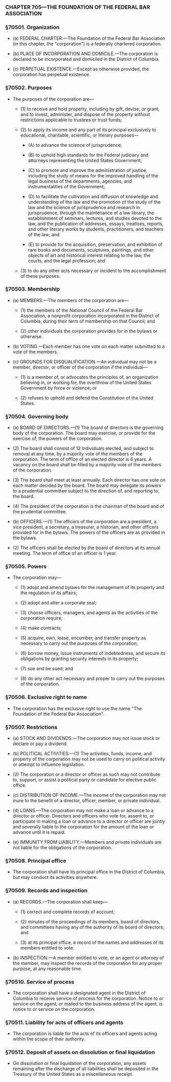 ### **CHAPTER 705—THE FOUNDATION OF THE FEDERAL BAR ASSOCIATION**

### §70501. Organization
* (a) FEDERAL CHARTER.—The Foundation of the Federal Bar Association (in this chapter, the "corporation") is a federally chartered corporation.

* (b) PLACE OF INCORPORATION AND DOMICILE.—The corporation is declared to be incorporated and domiciled in the District of Columbia.

* (c) PERPETUAL EXISTENCE.—Except as otherwise provided, the corporation has perpetual existence.

### §70502. Purposes
* The purposes of the corporation are—

  * (1) to receive and hold property, including by gift, devise, or grant, and to invest, administer, and dispose of the property without restrictions applicable to trustees or trust funds;

  * (2) to apply its income and any part of its principal exclusively to educational, charitable, scientific, or literary purposes—

    * (A) to advance the science of jurisprudence;

    * (B) to uphold high standards for the Federal judiciary and attorneys representing the United States Government;

    * (C) to promote and improve the administration of justice, including the study of means for the improved handling of the legal business of the departments, agencies, and instrumentalities of the Government;

    * (D) to facilitate the cultivation and diffusion of knowledge and understanding of the law and the promotion of the study of the law and the science of jurisprudence and research in jurisprudence, through the maintenance of a law library, the establishment of seminars, lectures, and studies devoted to the law, and the publication of addresses, essays, treatises, reports, and other literary works by students, practitioners, and teachers of the law; and

    * (E) to provide for the acquisition, preservation, and exhibition of rare books and documents, sculptures, paintings, and other objects of art and historical interest relating to the law, the courts, and the legal profession; and


  * (3) to do any other acts necessary or incident to the accomplishment of these purposes.

### §70503. Membership
* (a) MEMBERS.—The members of the corporation are—

  * (1) the members of the National Council of the Federal Bar Association, a nonprofit corporation incorporated in the District of Columbia, during their term of membership on that Council; and

  * (2) other individuals the corporation provides for in the bylaws or otherwise.


* (b) VOTING.—Each member has one vote on each matter submitted to a vote of the members.

* (c) GROUNDS FOR DISQUALIFICATION.—An individual may not be a member, director, or officer of the corporation if the individual—

  * (1) is a member of, or advocates the principles of, an organization believing in, or working for, the overthrow of the United States Government by force or violence; or

  * (2) refuses to uphold and defend the Constitution of the United States.

### §70504. Governing body
* (a) BOARD OF DIRECTORS.—(1) The board of directors is the governing body of the corporation. The board may exercise, or provide for the exercise of, the powers of the corporation.

* (2) The board shall consist of 12 individuals elected, and subject to removal at any time, by a majority vote of the members of the corporation. The term of office of an elected director is 6 years. A vacancy on the board shall be filled by a majority vote of the members of the corporation.

* (3) The board shall meet at least annually. Each director has one vote on each matter decided by the board. The board may delegate its powers to a prudential committee subject to the direction of, and reporting to, the board.

* (4) The president of the corporation is the chairman of the board and of the prudential committee.

* (b) OFFICERS.—(1) The officers of the corporation are a president, a vice president, a secretary, a treasurer, a historian, and other officers provided for in the bylaws. The powers of the officers are as provided in the bylaws.

* (2) The officers shall be elected by the board of directors at its annual meeting. The term of office of an officer is 1 year.

### §70505. Powers
* The corporation may—

  * (1) adopt and amend bylaws for the management of its property and the regulation of its affairs;

  * (2) adopt and alter a corporate seal;

  * (3) choose officers, managers, and agents as the activities of the corporation require;

  * (4) make contracts;

  * (5) acquire, own, lease, encumber, and transfer property as necessary to carry out the purposes of the corporation;

  * (6) borrow money, issue instruments of indebtedness, and secure its obligations by granting security interests in its property;

  * (7) sue and be sued; and

  * (8) do any other act necessary and proper to carry out the purposes of the corporation.

### §70506. Exclusive right to name
* The corporation has the exclusive right to use the name "The Foundation of the Federal Bar Association".

### §70507. Restrictions
* (a) STOCK AND DIVIDENDS.—The corporation may not issue stock or declare or pay a dividend.

* (b) POLITICAL ACTIVITIES.—(1) The activities, funds, income, and property of the corporation may not be used to carry on political activity or attempt to influence legislation.

* (2) The corporation or a director or officer as such may not contribute to, support, or assist a political party or candidate for elective public office.

* (c) DISTRIBUTION OF INCOME.—The income of the corporation may not inure to the benefit of a director, officer, member, or private individual.

* (d) LOANS.—The corporation may not make a loan or advance to a director or officer. Directors and officers who vote for, assent to, or participate in making a loan or advance to a director or officer are jointly and severally liable to the corporation for the amount of the loan or advance until it is repaid.

* (e) IMMUNITY FROM LIABILITY.—Members and private individuals are not liable for the obligations of the corporation.

### §70508. Principal office
* The corporation shall have its principal office in the District of Columbia, but may conduct its activities anywhere.

### §70509. Records and inspection
* (a) RECORDS.—The corporation shall keep—

  * (1) correct and complete records of account;

  * (2) minutes of the proceedings of its members, board of directors, and committees having any of the authority of its board of directors; and

  * (3) at its principal office, a record of the names and addresses of its members entitled to vote.


* (b) INSPECTION.—A member entitled to vote, or an agent or attorney of the member, may inspect the records of the corporation for any proper purpose, at any reasonable time.

### §70510. Service of process
* The corporation shall have a designated agent in the District of Columbia to receive service of process for the corporation. Notice to or service on the agent, or mailed to the business address of the agent, is notice to or service on the corporation.

### §70511. Liability for acts of officers and agents
* The corporation is liable for the acts of its officers and agents acting within the scope of their authority.

### §70512. Deposit of assets on dissolution or final liquidation
* On dissolution or final liquidation of the corporation, any assets remaining after the discharge of all liabilities shall be deposited in the Treasury of the United States as a miscellaneous receipt.